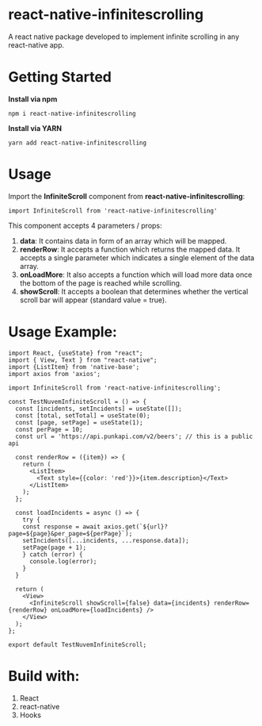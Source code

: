 <h1>react-native-infinitescrolling</h1>

A react native package developed to implement infinite scrolling in any react-native app.

<h1>Getting Started</h1>

**Install via npm**

```shell
npm i react-native-infinitescrolling
```

**Install via YARN**
```shell
yarn add react-native-infinitescrolling
```

<h1>Usage</h1>

Import the **InfiniteScroll** component from **react-native-infinitescrolling**: 

```shell
import InfiniteScroll from 'react-native-infinitescrolling'
```

This component accepts 4 parameters / props:

1. **data**: It contains data in form of an array which will be mapped.
2. **renderRow**: It accepts a function which returns the mapped data. It accepts a single parameter which indicates a single element of the data array.
3. **onLoadMore**: It also accepts a function which will load more data once the bottom of the page is reached while scrolling.
4. **showScroll**: It accepts a boolean that determines whether the vertical scroll bar will appear (standard value = true).

<h1>Usage Example:</h1>

```shell
import React, {useState} from "react";
import { View, Text } from "react-native";
import {ListItem} from 'native-base';
import axios from 'axios';

import InfiniteScroll from 'react-native-infinitescrolling';

const TestNuvemInfiniteScroll = () => {
  const [incidents, setIncidents] = useState([]);
  const [total, setTotal] = useState(0);
  const [page, setPage] = useState(1);  
  const perPage = 10;
  const url = 'https://api.punkapi.com/v2/beers'; // this is a public api 

  const renderRow = ({item}) => {
    return (
      <ListItem>
        <Text style={{color: 'red'}}>{item.description}</Text>
      </ListItem>
    );
  };
  
  const loadIncidents = async () => {
    try {
    const response = await axios.get(`${url}?page=${page}&per_page=${perPage}`);
    setIncidents([...incidents, ...response.data]);
    setPage(page + 1);
    } catch (error) {
      console.log(error);
    }
  }

  return (
    <View>
      <InfiniteScroll showScroll={false} data={incidents} renderRow={renderRow} onLoadMore={loadIncidents} />
    </View>
  );
};

export default TestNuvemInfiniteScroll;

```

<h1>Build with: </h1>

1. React
2. react-native
3. Hooks
